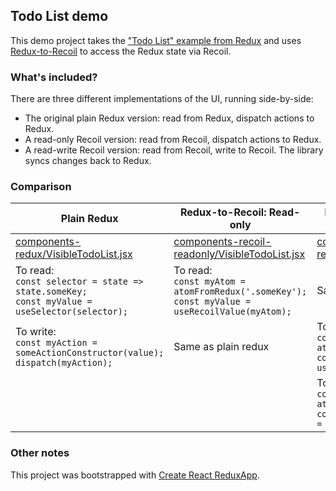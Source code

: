 ## Todo List demo

This demo project takes the ["Todo List" example from Redux](https://redux.js.org/basics/example) and uses
[Redux-to-Recoil](https://github.com/spautz/redux-to-recoil) to access the Redux state via Recoil.

### What's included?

There are three different implementations of the UI, running side-by-side:

- The original plain Redux version: read from Redux, dispatch actions to Redux.
- A read-only Recoil version: read from Recoil, dispatch actions to Redux.
- A read-write Recoil version: read from Recoil, write to Recoil. The library syncs changes back to Redux.

### Comparison

| Plain Redux                                                                                        | Redux-to-Recoil: Read-only                                                                             | Redux-to-Recoil: Read-write                                                                                                |
| -------------------------------------------------------------------------------------------------- | ------------------------------------------------------------------------------------------------------ | -------------------------------------------------------------------------------------------------------------------------- |
| [components-redux/VisibleTodoList.jsx](./src/components-redux/VisibleTodoList.jsx)                 | [components-recoil-readonly/VisibleTodoList.jsx](./src/components-recoil-readonly/VisibleTodoList.jsx) | [components-recoil-readwrite/VisibleTodoList.jsx](./src/components-recoil-readwrite/VisibleTodoList.jsx)                   |
| To read:<br>`const selector = state => state.someKey;`<br>`const myValue = useSelector(selector);` | To read:<br>`const myAtom = atomFromRedux('.someKey');`<br>`const myValue = useRecoilValue(myAtom);`   | Same as Read-only                                                                                                          |
| To write:<br>`const myAction = someActionConstructor(value);`<br>`dispatch(myAction);`             | Same as plain redux                                                                                    | To write:<br>`const myAtom = atomFromRedux('.someKey');`<br>`const setValue = useSetRecoilValue(myAtom);`                  |
|                                                                                                    |                                                                                                        | To read and write:<br>`const myAtom = atomFromRedux('.someKey');`<br>`const [myValue, setValue] = useRecoilState(myAtom);` |

### Other notes

This project was bootstrapped with [Create React ReduxApp](https://github.com/facebook/create-react-app).
